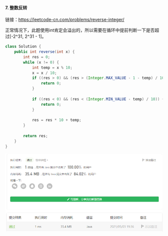 #### 7. 整数反转

链接：https://leetcode-cn.com/problems/reverse-integer/

正常情况下，此题使用int肯定会溢出的，所以需要在循环中提前判断一下是否超过[-2^31, 2^31 - 1]。

```java
class Solution {
    public int reverse(int x) {
        int res = 0;
        while (x != 0) {
            int temp = x % 10;
            x = x / 10;
            if ((res > 0) && (res > (Integer.MAX_VALUE - 1 - temp) / 10)) {
                return 0;
            }

            if ((res < 0) && (res < (Integer.MIN_VALUE - temp) / 10)) {
                return 0;
            }

            res = res * 10 + temp;
        }

        return res;
    }
}
```

![image-20210503193628814](7.整数反转.assets/image-20210503193628814.png)